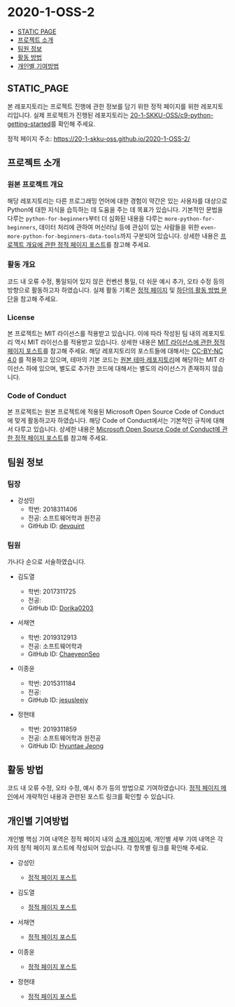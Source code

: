 # 2020-1-OSS-2

- [STATIC PAGE](#STATIC_PAGE)
- [프로젝트 소개](#about_project)
- [팀원 정보](#Members)
- [활동 방법](#HowToDo)
- [개인별 기여방법](#WhatToDo)


## <div id="STATIC_PAGE">STATIC_PAGE</div>

본 레포지토리는 프로젝트 진행에 관한 정보를 담기 위한 정적 페이지를 위한 레포지토리입니다. 실제 프로젝트가 진행된 레포지토리는 [20-1-SKKU-OSS/c9-python-getting-started](https://github.com/20-1-SKKU-OSS/c9-python-getting-started)를 확인해 주세요.

정적 페이지 주소: https://20-1-skku-oss.github.io/2020-1-OSS-2/
  
## <div id="about_project">프로젝트 소개</div>

### 원본 프로젝트 개요

해당 레포지토리는 다른 프로그래밍 언어에 대한 경험이 약간은 있는 사용자를 대상으로 Python에 대한 지식을 습득하는 데 도움을 주는 데 목표가 있습니다. 
기본적인 문법을 다루는 `python-for-beginners`부터 더 심화된 내용을 다루는 `more-python-for-beginners`, 데이터 처리에 관하여 머신러닝 등에 관심이 있는 사람들을 위한 `even-more-python-for-beginners-data-tools`까지 구분되어 있습니다.
상세한 내용은 [프로젝트 개요에 관한 정적 페이지 포스트](https://20-1-skku-oss.github.io/2020-1-OSS-2/2020/05/24/Project-Introduction.html)를 참고해 주세요.

### 활동 개요

코드 내 오류 수정, 통일되어 있지 않은 컨벤션 통일, 더 쉬운 예시 추가, 오타 수정 등의 방향으로 활동하고자 하였습니다. 
실제 활동 기록은 [정적 페이지](https://20-1-skku-oss.github.io/2020-1-OSS-2/) 및 [하단의 활동 방법 문단](#HowToDo)을 참고해 주세요.

### License

본 프로젝트는 MIT 라이선스를 적용받고 있습니다. 이에 따라 작성된 팀 내의 레포지토리 역시 MIT 라이선스를 적용받고 있습니다. 
상세한 내용은 [MIT 라이선스에 관한 정적 페이지 포스트](https://20-1-skku-oss.github.io/2020-1-OSS-2/2020/05/24/About-MIT-Liscense.html)를 참고해 주세요.
해당 레포지토리의 포스트들에 대해서는 [CC-BY-NC 4.0](https://creativecommons.org/licenses/by-nc/4.0/) 를 적용하고 있으며, 테마의 기본 코드는 [원본 테마 레포지토리](https://github.com/kitian616/jekyll-TeXt-theme)에 해당하는 MIT 라이선스 하에 있으며, 별도로 추가한 코드에 대해서는 별도의 라이선스가 존재하지 않습니다.

### Code of Conduct

본 프로젝트는 원본 프로젝트에 적용된 Microsoft Open Source Code of Conduct에 맞게 활동하고자 하였습니다. 
해당 Code of Conduct에서는 기본적인 규칙에 대해서 다루고 있습니다.
상세한 내용은 [Microsoft Open Source Code of Conduct에 관한 정적 페이지 포스트](https://20-1-skku-oss.github.io/2020-1-OSS-2/2020/05/24/Code-of-Conduct.html)를 참고해 주세요.

## <div id="Members">팀원 정보</div>  
### 팀장  
- 강성민 
  - 학번: 2018311406
  - 전공: 소프트웨어학과 원전공
  - GitHub ID: [devquint](https://github.com/devquint)
  
### 팀원  
가나다 순으로 서술하였습니다.

- 김도열 
  - 학번: 2017311725
  - 전공: 
  - GitHub ID: [Dorika0203](https://github.com/Dorika0203)
  
- 서채연
  - 학번: 2019312913
  - 전공: 소프트웨어학과 
  - GitHub ID: [ChaeyeonSeo](https://github.com/ChaeyeonSeo)

- 이종윤 
  - 학번: 2015311184
  - 전공: 
  - GitHub ID: [jesusleejy](https://github.com/jesusleejy) 

- 정현태
  - 학번: 2019311859
  - 전공: 소프트웨어학과 원전공
  - GitHub ID: [Hyuntae Jeong](https://github.com/Hyuntae-Jeong) 

## <div id="HowToDo">활동 방법</div>

코드 내 오류 수정, 오타 수정, 예시 추가 등의 방법으로 기여하였습니다.
[정적 페이지 메인](https://20-1-skku-oss.github.io/2020-1-OSS-2/)에서 개략적인 내용과 관련된 포스트 링크를 확인할 수 있습니다.
  
## <div id="WhatToDo">개인별 기여방법</div>

개인별 핵심 기여 내역은 정적 페이지 내의 [소개 페이지](https://20-1-skku-oss.github.io/2020-1-OSS-2/about.html)에, 개인별 세부 기여 내역은 각자의 정적 페이지 포스트에 작성되어 있습니다. 각 항목별 링크를 확인해 주세요.

- 강성민
  - [정적 페이지 포스트](https://20-1-skku-oss.github.io/2020-1-OSS-2/2020/06/08/What-devquint-Done.html)
  
- 김도열
  - [정적 페이지 포스트](https://20-1-skku-oss.github.io/2020-1-OSS-2/2020/06/09/What-Dorika0203-Done.html)
  
- 서채연
  - [정적 페이지 포스트](https://20-1-skku-oss.github.io/2020-1-OSS-2/2020/06/09/What-ChaeyeonSeo-Done.html)
  
- 이종윤
  - [정적 페이지 포스트](https://20-1-skku-oss.github.io/2020-1-OSS-2/2020/06/09/What-jesusleejy-Done.html)
  
- 정현태
  - [정적 페이지 포스트](https://20-1-skku-oss.github.io/2020-1-OSS-2/2020/06/09/What-Hyuntae-Jeong-Done.html)
